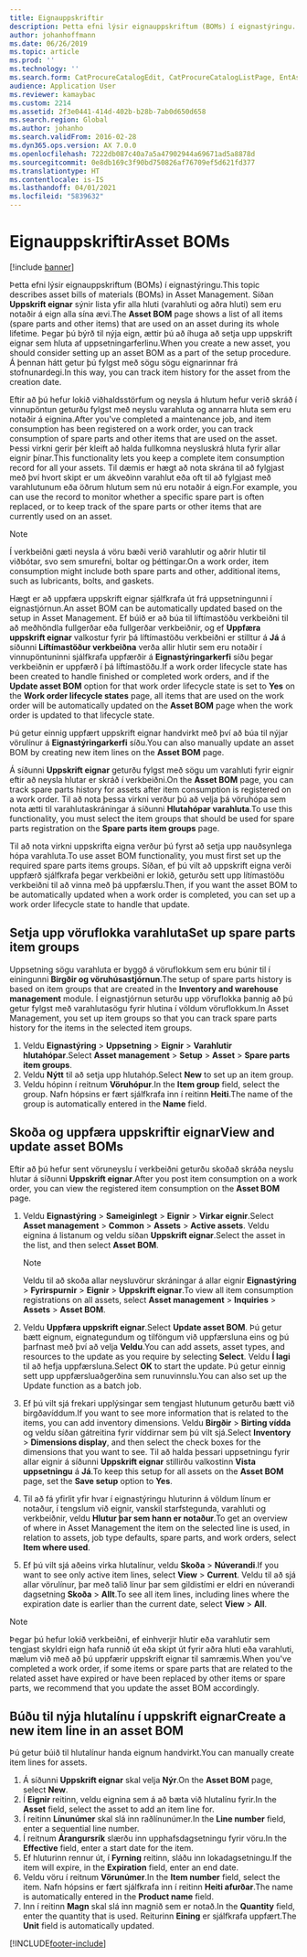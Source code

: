 ```yaml
---
title: Eignauppskriftir
description: Þetta efni lýsir eignauppskriftum (BOMs) í eignastýringu.
author: johanhoffmann
ms.date: 06/26/2019
ms.topic: article
ms.prod: ''
ms.technology: ''
ms.search.form: CatProcureCatalogEdit, CatProcureCatalogListPage, EntAssetStandardSparePartsItemGroup, EntAssetObjectBOM
audience: Application User
ms.reviewer: kamaybac
ms.custom: 2214
ms.assetid: 2f3e0441-414d-402b-b28b-7ab0d650d658
ms.search.region: Global
ms.author: johanho
ms.search.validFrom: 2016-02-28
ms.dyn365.ops.version: AX 7.0.0
ms.openlocfilehash: 7222db087c40a7a5a47902944a69671ad5a8878d
ms.sourcegitcommit: 0e8db169c3f90bd750826af76709ef5d621fd377
ms.translationtype: HT
ms.contentlocale: is-IS
ms.lasthandoff: 04/01/2021
ms.locfileid: "5839632"
---
```

# <a name="asset-boms"></a><span data-ttu-id="ea723-103">Eignauppskriftir</span><span class="sxs-lookup"><span data-stu-id="ea723-103">Asset BOMs</span></span>

[!include [banner](../../includes/banner.md)]

 

<span data-ttu-id="ea723-104">Þetta efni lýsir eignauppskriftum (BOMs) í eignastýringu.</span><span class="sxs-lookup"><span data-stu-id="ea723-104">This topic describes asset bills of materials (BOMs) in Asset Management.</span></span> <span data-ttu-id="ea723-105">Síðan **Uppskrift eignar** sýnir lista yfir alla hluti (varahluti og aðra hluti) sem eru notaðir á eign alla sína ævi.</span><span class="sxs-lookup"><span data-stu-id="ea723-105">The **Asset BOM** page shows a list of all items (spare parts and other items) that are used on an asset during its whole lifetime.</span></span> <span data-ttu-id="ea723-106">Þegar þú býrð til nýja eign, ættir þú að íhuga að setja upp uppskrift eignar sem hluta af uppsetningarferlinu.</span><span class="sxs-lookup"><span data-stu-id="ea723-106">When you create a new asset, you should consider setting up an asset BOM as a part of the setup procedure.</span></span> <span data-ttu-id="ea723-107">Á þennan hátt getur þú fylgst með sögu sögu eignarinnar frá stofnunardegi.</span><span class="sxs-lookup"><span data-stu-id="ea723-107">In this way, you can track item history for the asset from the creation date.</span></span>

<span data-ttu-id="ea723-108">Eftir að þú hefur lokið viðhaldsstörfum og neysla á hlutum hefur verið skráð í vinnupöntun geturðu fylgst með neyslu varahluta og annarra hluta sem eru notaðir á eignina.</span><span class="sxs-lookup"><span data-stu-id="ea723-108">After you've completed a maintenance job, and item consumption has been registered on a work order, you can track consumption of spare parts and other items that are used on the asset.</span></span> <span data-ttu-id="ea723-109">Þessi virkni gerir þér kleift að halda fullkomna neysluskrá hluta fyrir allar eignir þínar.</span><span class="sxs-lookup"><span data-stu-id="ea723-109">This functionality lets you keep a complete item consumption record for all your assets.</span></span> <span data-ttu-id="ea723-110">Til dæmis er hægt að nota skrána til að fylgjast með því hvort skipt er um ákveðinn varahlut eða oft til að fylgjast með varahlutunum eða öðrum hlutum sem nú eru notaðir á eign.</span><span class="sxs-lookup"><span data-stu-id="ea723-110">For example, you can use the record to monitor whether a specific spare part is often replaced, or to keep track of the spare parts or other items that are currently used on an asset.</span></span>

> [!NOTE]
> <span data-ttu-id="ea723-111">Í verkbeiðni gæti neysla á vöru bæði verið varahlutir og aðrir hlutir til viðbótar, svo sem smurefni, boltar og þéttingar.</span><span class="sxs-lookup"><span data-stu-id="ea723-111">On a work order, item consumption might include both spare parts and other, additional items, such as lubricants, bolts, and gaskets.</span></span>

<span data-ttu-id="ea723-112">Hægt er að uppfæra uppskrift eignar sjálfkrafa út frá uppsetningunni í eignastjórnun.</span><span class="sxs-lookup"><span data-stu-id="ea723-112">An asset BOM can be automatically updated based on the setup in Asset Management.</span></span> <span data-ttu-id="ea723-113">Ef búið er að búa til líftímastöðu verkbeiðni til að meðhöndla fullgerðar eða fullgerðar verkbeiðnir, og ef **Uppfæra uppskrift eignar** valkostur fyrir þá líftímastöðu verkbeiðni er stilltur á **Já** á síðunni **Líftímastöður verkbeiðna** verða allir hlutir sem eru notaðir í vinnupöntuninni sjálfkrafa uppfærðir á **Eignastýringarkerfi** síðu þegar verkbeiðnin er uppfærð í þá líftímastöðu.</span><span class="sxs-lookup"><span data-stu-id="ea723-113">If a work order lifecycle state has been created to handle finished or completed work orders, and if the **Update asset BOM** option for that work order lifecycle state is set to **Yes** on the **Work order lifecycle states** page, all items that are used on the work order will be automatically updated on the **Asset BOM** page when the work order is updated to that lifecycle state.</span></span> 


<span data-ttu-id="ea723-114">Þú getur einnig uppfært uppskrift eignar handvirkt með því að búa til nýjar vörulínur á **Eignastýringarkerfi** síðu.</span><span class="sxs-lookup"><span data-stu-id="ea723-114">You can also manually update an asset BOM by creating new item lines on the **Asset BOM** page.</span></span>

<span data-ttu-id="ea723-115">Á síðunni **Uppskrift eignar** geturðu fylgst með sögu um varahluti fyrir eignir eftir að neysla hlutar er skráð í verkbeiðni.</span><span class="sxs-lookup"><span data-stu-id="ea723-115">On the **Asset BOM** page, you can track spare parts history for assets after item consumption is registered on a work order.</span></span> <span data-ttu-id="ea723-116">Til að nota þessa virkni verður þú að velja þá vöruhópa sem nota ætti til varahlutaskráningar á síðunni **Hlutahópar varahluta**.</span><span class="sxs-lookup"><span data-stu-id="ea723-116">To use this functionality, you must select the item groups that should be used for spare parts registration on the **Spare parts item groups** page.</span></span>

<span data-ttu-id="ea723-117">Til að nota virkni uppskrifta eigna verður þú fyrst að setja upp nauðsynlega hópa varahluta.</span><span class="sxs-lookup"><span data-stu-id="ea723-117">To use asset BOM functionality, you must first set up the required spare parts items groups.</span></span> <span data-ttu-id="ea723-118">Síðan, ef þú vilt að uppskrift eigna verði uppfærð sjálfkrafa þegar verkbeiðni er lokið, geturðu sett upp lítímastöðu verkbeiðni til að vinna með þá uppfærslu.</span><span class="sxs-lookup"><span data-stu-id="ea723-118">Then, if you want the asset BOM to be automatically updated when a work order is completed, you can set up a work order lifecycle state to handle that update.</span></span> 


## <a name="set-up-spare-parts-item-groups"></a><span data-ttu-id="ea723-119">Setja upp vöruflokka varahluta</span><span class="sxs-lookup"><span data-stu-id="ea723-119">Set up spare parts item groups</span></span>

<span data-ttu-id="ea723-120">Uppsetning sögu varahluta er byggð á vöruflokkum sem eru búnir til í einingunni **Birgðir og vöruhúsastjórnun**.</span><span class="sxs-lookup"><span data-stu-id="ea723-120">The setup of spare parts history is based on item groups that are created in the **Inventory and warehouse management** module.</span></span> <span data-ttu-id="ea723-121">Í eignastjórnun seturðu upp vöruflokka þannig að þú getur fylgst með varahlutasögu fyrir hlutina í völdum vöruflokkum.</span><span class="sxs-lookup"><span data-stu-id="ea723-121">In Asset Management, you set up item groups so that you can track spare parts history for the items in the selected item groups.</span></span>

1. <span data-ttu-id="ea723-122">Veldu **Eignastýring** \> **Uppsetning** \> **Eignir** \> **Varahlutir hlutahópar**.</span><span class="sxs-lookup"><span data-stu-id="ea723-122">Select **Asset management** \> **Setup** \> **Asset** \> **Spare parts item groups**.</span></span>
2. <span data-ttu-id="ea723-123">Veldu **Nýtt** til að setja upp hlutahóp.</span><span class="sxs-lookup"><span data-stu-id="ea723-123">Select **New** to set up an item group.</span></span>
3. <span data-ttu-id="ea723-124">Veldu hópinn í reitnum **Vöruhópur**.</span><span class="sxs-lookup"><span data-stu-id="ea723-124">In the **Item group** field, select the group.</span></span> <span data-ttu-id="ea723-125">Nafn hópsins er fært sjálfkrafa inn í reitinn **Heiti**.</span><span class="sxs-lookup"><span data-stu-id="ea723-125">The name of the group is automatically entered in the **Name** field.</span></span>

## <a name="view-and-update-asset-boms"></a><span data-ttu-id="ea723-126">Skoða og uppfæra uppskriftir eignar</span><span class="sxs-lookup"><span data-stu-id="ea723-126">View and update asset BOMs</span></span>

<span data-ttu-id="ea723-127">Eftir að þú hefur sent vöruneyslu í verkbeiðni geturðu skoðað skráða neyslu hlutar á síðunni **Uppskrift eignar**.</span><span class="sxs-lookup"><span data-stu-id="ea723-127">After you post item consumption on a work order, you can view the registered item consumption on the **Asset BOM** page.</span></span>

1. <span data-ttu-id="ea723-128">Veldu **Eignastýring** \> **Sameiginlegt** \> **Eignir** \> **Virkar eignir**.</span><span class="sxs-lookup"><span data-stu-id="ea723-128">Select **Asset management** \> **Common** \> **Assets** \> **Active assets**.</span></span> <span data-ttu-id="ea723-129">Veldu eignina á listanum og veldu síðan **Uppskrift eignar**.</span><span class="sxs-lookup"><span data-stu-id="ea723-129">Select the asset in the list, and then select **Asset BOM**.</span></span>

    > [!NOTE]
    > <span data-ttu-id="ea723-130">Veldu til að skoða allar neysluvörur skráningar á allar eignir **Eignastýring** \> **Fyrirspurnir** \> **Eignir** \> **Uppskrift eignar**.</span><span class="sxs-lookup"><span data-stu-id="ea723-130">To view all item consumption registrations on all assets, select **Asset management** \> **Inquiries** \> **Assets** \> **Asset BOM**.</span></span>

2. <span data-ttu-id="ea723-131">Veldu **Uppfæra uppskrift eignar**.</span><span class="sxs-lookup"><span data-stu-id="ea723-131">Select **Update asset BOM**.</span></span> <span data-ttu-id="ea723-132">Þú getur bætt eignum, eignategundum og tilföngum við uppfærsluna eins og þú þarfnast með því að velja **Veldu**.</span><span class="sxs-lookup"><span data-stu-id="ea723-132">You can add assets, asset types, and resources to the update as you require by selecting **Select**.</span></span> <span data-ttu-id="ea723-133">Veldu **Í lagi** til að hefja uppfærsluna.</span><span class="sxs-lookup"><span data-stu-id="ea723-133">Select **OK** to start the update.</span></span> <span data-ttu-id="ea723-134">Þú getur einnig sett upp uppfærsluaðgerðina sem runuvinnslu.</span><span class="sxs-lookup"><span data-stu-id="ea723-134">You can also set up the Update function as a batch job.</span></span>
3. <span data-ttu-id="ea723-135">Ef þú vilt sjá frekari upplýsingar sem tengjast hlutunum geturðu bætt við birgðavíddum.</span><span class="sxs-lookup"><span data-stu-id="ea723-135">If you want to see more information that is related to the items, you can add inventory dimensions.</span></span> <span data-ttu-id="ea723-136">Veldu **Birgðir** \> **Birting vídda** og veldu síðan gátreitina fyrir víddirnar sem þú vilt sjá.</span><span class="sxs-lookup"><span data-stu-id="ea723-136">Select **Inventory** \> **Dimensions display**, and then select the check boxes for the dimensions that you want to see.</span></span> <span data-ttu-id="ea723-137">Til að halda þessari uppsetningu fyrir allar eignir á síðunni **Uppskrift eignar** stillirðu valkostinn **Vista uppsetningu** á **Já**.</span><span class="sxs-lookup"><span data-stu-id="ea723-137">To keep this setup for all assets on the **Asset BOM** page, set the **Save setup** option to **Yes**.</span></span>
4. <span data-ttu-id="ea723-138">Til að fá yfirlit yfir hvar í eignastýringu hluturinn á völdum línum er notaður, í tengslum við eignir, vanskil starfstegunda, varahluti og verkbeiðnir, veldu **Hlutur þar sem hann er notaður**.</span><span class="sxs-lookup"><span data-stu-id="ea723-138">To get an overview of where in Asset Management the item on the selected line is used, in relation to assets, job type defaults, spare parts, and work orders, select **Item where used**.</span></span> 
5. <span data-ttu-id="ea723-139">Ef þú vilt sjá aðeins virka hlutalínur, veldu **Skoða** \> **Núverandi**.</span><span class="sxs-lookup"><span data-stu-id="ea723-139">If you want to see only active item lines, select **View** \> **Current**.</span></span> <span data-ttu-id="ea723-140">Veldu til að sjá allar vörulínur, þar með talið línur þar sem gildistími er eldri en núverandi dagsetning **Skoða** \> **Allt**.</span><span class="sxs-lookup"><span data-stu-id="ea723-140">To see all item lines, including lines where the expiration date is earlier than the current date, select **View** \> **All**.</span></span>

> [!NOTE]
> <span data-ttu-id="ea723-141">Þegar þú hefur lokið verkbeiðni, ef einhverjir hlutir eða varahlutir sem tengjast skyldri eign hafa runnið út eða skipt út fyrir aðra hluti eða varahluti, mælum við með að þú uppfærir uppskrift eignar til samræmis.</span><span class="sxs-lookup"><span data-stu-id="ea723-141">When you've completed a work order, if some items or spare parts that are related to the related asset have expired or have been replaced by other items or spare parts, we recommend that you update the asset BOM accordingly.</span></span>

## <a name="create-a-new-item-line-in-an-asset-bom"></a><span data-ttu-id="ea723-142">Búðu til nýja hlutalínu í uppskrift eignar</span><span class="sxs-lookup"><span data-stu-id="ea723-142">Create a new item line in an asset BOM</span></span>

<span data-ttu-id="ea723-143">Þú getur búið til hlutalínur handa eignum handvirkt.</span><span class="sxs-lookup"><span data-stu-id="ea723-143">You can manually create item lines for assets.</span></span>

1. <span data-ttu-id="ea723-144">Á síðunni **Uppskrift eignar** skal velja **Nýr**.</span><span class="sxs-lookup"><span data-stu-id="ea723-144">On the **Asset BOM** page, select **New**.</span></span>
2. <span data-ttu-id="ea723-145">Í **Eignir** reitinn, veldu eignina sem á að bæta við hlutalínu fyrir.</span><span class="sxs-lookup"><span data-stu-id="ea723-145">In the **Asset** field, select the asset to add an item line for.</span></span>
3. <span data-ttu-id="ea723-146">Í reitinn **Línunúmer** skal slá inn raðlínunúmer.</span><span class="sxs-lookup"><span data-stu-id="ea723-146">In the **Line number** field, enter a sequential line number.</span></span>
4. <span data-ttu-id="ea723-147">Í reitnum **Árangursrík** slærðu inn upphafsdagsetningu fyrir vöru.</span><span class="sxs-lookup"><span data-stu-id="ea723-147">In the **Effective** field, enter a start date for the item.</span></span>
5. <span data-ttu-id="ea723-148">Ef hluturinn rennur út, í **Fyrning** reitinn, sláðu inn lokadagsetningu.</span><span class="sxs-lookup"><span data-stu-id="ea723-148">If the item will expire, in the **Expiration** field, enter an end date.</span></span>
6. <span data-ttu-id="ea723-149">Veldu vöru í reitnum **Vörunúmer**.</span><span class="sxs-lookup"><span data-stu-id="ea723-149">In the **Item number** field, select the item.</span></span> <span data-ttu-id="ea723-150">Nafn hópsins er fært sjálfkrafa inn í reitinn **Heiti afurðar**.</span><span class="sxs-lookup"><span data-stu-id="ea723-150">The name is automatically entered in the **Product name** field.</span></span>
7. <span data-ttu-id="ea723-151">Inn í reitinn **Magn** skal slá inn magnið sem er notað.</span><span class="sxs-lookup"><span data-stu-id="ea723-151">In the **Quantity** field, enter the quantity that is used.</span></span> <span data-ttu-id="ea723-152">Reiturinn **Eining** er sjálfkrafa uppfært.</span><span class="sxs-lookup"><span data-stu-id="ea723-152">The **Unit** field is automatically updated.</span></span>


[!INCLUDE[footer-include](../../../includes/footer-banner.md)]